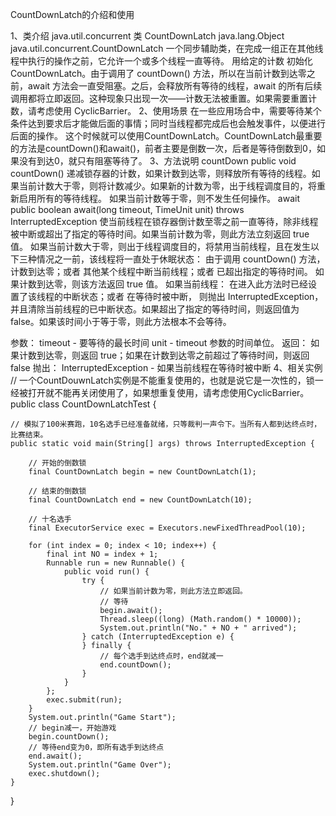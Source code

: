 CountDownLatch的介绍和使用

1、类介绍
java.util.concurrent
类 CountDownLatch
java.lang.Object
java.util.concurrent.CountDownLatch
一个同步辅助类，在完成一组正在其他线程中执行的操作之前，它允许一个或多个线程一直等待。
用给定的计数 初始化 CountDownLatch。由于调用了 countDown() 方法，所以在当前计数到达零之前，await 方法会一直受阻塞。之后，会释放所有等待的线程，await 的所有后续调用都将立即返回。这种现象只出现一次——计数无法被重置。如果需要重置计数，请考虑使用 CyclicBarrier。
2、使用场景
在一些应用场合中，需要等待某个条件达到要求后才能做后面的事情；同时当线程都完成后也会触发事件，以便进行后面的操作。 这个时候就可以使用CountDownLatch。CountDownLatch最重要的方法是countDown()和await()，前者主要是倒数一次，后者是等待倒数到0，如果没有到达0，就只有阻塞等待了。
3、方法说明
countDown
public void countDown()
递减锁存器的计数，如果计数到达零，则释放所有等待的线程。如果当前计数大于零，则将计数减少。如果新的计数为零，出于线程调度目的，将重新启用所有的等待线程。
如果当前计数等于零，则不发生任何操作。
await
public boolean await(long timeout,
                     TimeUnit unit)
              throws InterruptedException
使当前线程在锁存器倒计数至零之前一直等待，除非线程被中断或超出了指定的等待时间。如果当前计数为零，则此方法立刻返回 true 值。
如果当前计数大于零，则出于线程调度目的，将禁用当前线程，且在发生以下三种情况之一前，该线程将一直处于休眠状态：
由于调用 countDown() 方法，计数到达零；或者
其他某个线程中断当前线程；或者
已超出指定的等待时间。
如果计数到达零，则该方法返回 true 值。
如果当前线程：
在进入此方法时已经设置了该线程的中断状态；或者
在等待时被中断，
则抛出 InterruptedException，并且清除当前线程的已中断状态。如果超出了指定的等待时间，则返回值为 false。如果该时间小于等于零，则此方法根本不会等待。
 
参数：
timeout - 要等待的最长时间
unit - timeout 参数的时间单位。
返回：
如果计数到达零，则返回 true；如果在计数到达零之前超过了等待时间，则返回 false
抛出：
InterruptedException - 如果当前线程在等待时被中断
4、相关实例
// 一个CountDouwnLatch实例是不能重复使用的，也就是说它是一次性的，锁一经被打开就不能再关闭使用了，如果想重复使用，请考虑使用CyclicBarrier。
public class CountDownLatchTest {

    // 模拟了100米赛跑，10名选手已经准备就绪，只等裁判一声令下。当所有人都到达终点时，比赛结束。
    public static void main(String[] args) throws InterruptedException {

        // 开始的倒数锁 
        final CountDownLatch begin = new CountDownLatch(1);  

        // 结束的倒数锁 
        final CountDownLatch end = new CountDownLatch(10);  

        // 十名选手 
        final ExecutorService exec = Executors.newFixedThreadPool(10);  

        for (int index = 0; index < 10; index++) {
            final int NO = index + 1;  
            Runnable run = new Runnable() {
                public void run() {  
                    try {  
                        // 如果当前计数为零，则此方法立即返回。
                        // 等待
                        begin.await();  
                        Thread.sleep((long) (Math.random() * 10000));  
                        System.out.println("No." + NO + " arrived");  
                    } catch (InterruptedException e) {  
                    } finally {  
                        // 每个选手到达终点时，end就减一
                        end.countDown();
                    }  
                }  
            };  
            exec.submit(run);
        }  
        System.out.println("Game Start");  
        // begin减一，开始游戏
        begin.countDown();  
        // 等待end变为0，即所有选手到达终点
        end.await();  
        System.out.println("Game Over");  
        exec.shutdown();  
    }
}